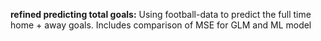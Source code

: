 **refined predicting total goals:** Using football-data to predict the full time home + away goals. Includes comparison of MSE for GLM and ML model
